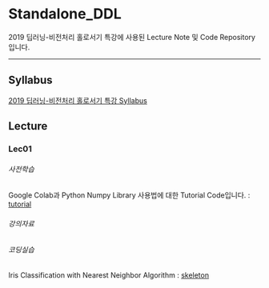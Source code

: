 # Standalone_DDL
2019 딥러닝-비전처리 홀로서기 특강에 사용된 Lecture Note 및 Code Repository입니다.

***

## Syllabus
[2019 딥러닝-비전처리 홀로서기 특강 Syllabus](https://docs.google.com/document/d/17PwKdZzKcuDMwj2gHwknghfnnjx8yttFv6-SD_Tr8yw/edit?usp=sharing) 

## Lecture

### Lec01

###### 사전학습
Google Colab과 Python Numpy Library 사용법에 대한 Tutorial Code입니다. : [tutorial](Lec01/Lec01_Colab_&_Numpy_Tutorial.ipynb)

###### 강의자료

###### 코딩실습
Iris Classification with Nearest Neighbor Algorithm : [skeleton](Lec01/Lec1_Nearest_Neighbor_sk.ipynb)
